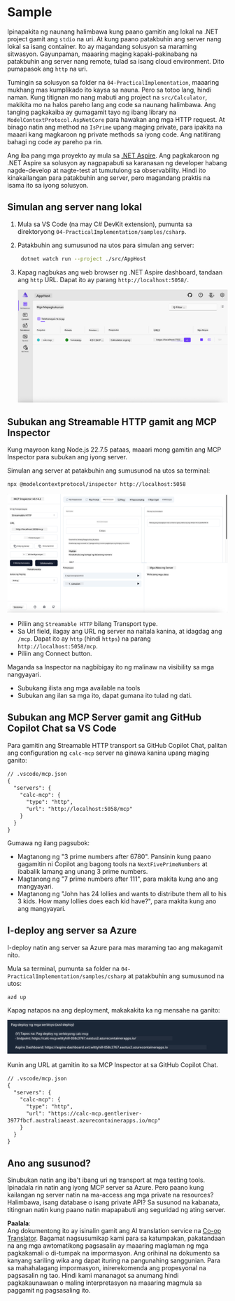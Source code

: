 <!--
CO_OP_TRANSLATOR_METADATA:
{
  "original_hash": "0bc7bd48f55f1565f1d95ccb2c16f728",
  "translation_date": "2025-07-13T23:08:49+00:00",
  "source_file": "04-PracticalImplementation/samples/csharp/README.md",
  "language_code": "tl"
}
-->
# Sample

Ipinapakita ng naunang halimbawa kung paano gamitin ang lokal na .NET project gamit ang `stdio` na uri. At kung paano patakbuhin ang server nang lokal sa isang container. Ito ay magandang solusyon sa maraming sitwasyon. Gayunpaman, maaaring maging kapaki-pakinabang na patakbuhin ang server nang remote, tulad sa isang cloud environment. Dito pumapasok ang `http` na uri.

Tumingin sa solusyon sa folder na `04-PracticalImplementation`, maaaring mukhang mas kumplikado ito kaysa sa nauna. Pero sa totoo lang, hindi naman. Kung titignan mo nang mabuti ang project na `src/Calculator`, makikita mo na halos pareho lang ang code sa naunang halimbawa. Ang tanging pagkakaiba ay gumagamit tayo ng ibang library na `ModelContextProtocol.AspNetCore` para hawakan ang mga HTTP request. At binago natin ang method na `IsPrime` upang maging private, para ipakita na maaari kang magkaroon ng private methods sa iyong code. Ang natitirang bahagi ng code ay pareho pa rin.

Ang iba pang mga proyekto ay mula sa [.NET Aspire](https://learn.microsoft.com/dotnet/aspire/get-started/aspire-overview). Ang pagkakaroon ng .NET Aspire sa solusyon ay nagpapabuti sa karanasan ng developer habang nagde-develop at nagte-test at tumutulong sa observability. Hindi ito kinakailangan para patakbuhin ang server, pero magandang praktis na isama ito sa iyong solusyon.

## Simulan ang server nang lokal

1. Mula sa VS Code (na may C# DevKit extension), pumunta sa direktoryong `04-PracticalImplementation/samples/csharp`.
1. Patakbuhin ang sumusunod na utos para simulan ang server:

   ```bash
    dotnet watch run --project ./src/AppHost
   ```

1. Kapag nagbukas ang web browser ng .NET Aspire dashboard, tandaan ang `http` URL. Dapat ito ay parang `http://localhost:5058/`.

   ![.NET Aspire Dashboard](../../../../../translated_images/dotnet-aspire-dashboard.0a7095710e9301e90df2efd867e1b675b3b9bc2ccd7feb1ebddc0751522bc37c.tl.png)

## Subukan ang Streamable HTTP gamit ang MCP Inspector

Kung mayroon kang Node.js 22.7.5 pataas, maaari mong gamitin ang MCP Inspector para subukan ang iyong server.

Simulan ang server at patakbuhin ang sumusunod na utos sa terminal:

```bash
npx @modelcontextprotocol/inspector http://localhost:5058
```

![MCP Inspector](../../../../../translated_images/mcp-inspector.c223422b9b494fb4a518a3b3911b3e708e6a5715069470f9163ee2ee8d5f1ba9.tl.png)

- Piliin ang `Streamable HTTP` bilang Transport type.
- Sa Url field, ilagay ang URL ng server na naitala kanina, at idagdag ang `/mcp`. Dapat ito ay `http` (hindi `https`) na parang `http://localhost:5058/mcp`.
- Piliin ang Connect button.

Maganda sa Inspector na nagbibigay ito ng malinaw na visibility sa mga nangyayari.

- Subukang ilista ang mga available na tools
- Subukan ang ilan sa mga ito, dapat gumana ito tulad ng dati.

## Subukan ang MCP Server gamit ang GitHub Copilot Chat sa VS Code

Para gamitin ang Streamable HTTP transport sa GitHub Copilot Chat, palitan ang configuration ng `calc-mcp` server na ginawa kanina upang maging ganito:

```jsonc
// .vscode/mcp.json
{
  "servers": {
    "calc-mcp": {
      "type": "http",
      "url": "http://localhost:5058/mcp"
    }
  }
}
```

Gumawa ng ilang pagsubok:

- Magtanong ng "3 prime numbers after 6780". Pansinin kung paano gagamitin ni Copilot ang bagong tools na `NextFivePrimeNumbers` at ibabalik lamang ang unang 3 prime numbers.
- Magtanong ng "7 prime numbers after 111", para makita kung ano ang mangyayari.
- Magtanong ng "John has 24 lollies and wants to distribute them all to his 3 kids. How many lollies does each kid have?", para makita kung ano ang mangyayari.

## I-deploy ang server sa Azure

I-deploy natin ang server sa Azure para mas maraming tao ang makagamit nito.

Mula sa terminal, pumunta sa folder na `04-PracticalImplementation/samples/csharp` at patakbuhin ang sumusunod na utos:

```bash
azd up
```

Kapag natapos na ang deployment, makakakita ka ng mensahe na ganito:

![Azd deployment success](../../../../../translated_images/azd-deployment-success.bd42940493f1b834a5ce6251a6f88966546009b350df59d0cc4a8caabe94a4f1.tl.png)

Kunin ang URL at gamitin ito sa MCP Inspector at sa GitHub Copilot Chat.

```jsonc
// .vscode/mcp.json
{
  "servers": {
    "calc-mcp": {
      "type": "http",
      "url": "https://calc-mcp.gentleriver-3977fbcf.australiaeast.azurecontainerapps.io/mcp"
    }
  }
}
```

## Ano ang susunod?

Sinubukan natin ang iba't ibang uri ng transport at mga testing tools. Ipinadala rin natin ang iyong MCP server sa Azure. Pero paano kung kailangan ng server natin na ma-access ang mga private na resources? Halimbawa, isang database o isang private API? Sa susunod na kabanata, titingnan natin kung paano natin mapapabuti ang seguridad ng ating server.

**Paalala**:  
Ang dokumentong ito ay isinalin gamit ang AI translation service na [Co-op Translator](https://github.com/Azure/co-op-translator). Bagamat nagsusumikap kami para sa katumpakan, pakatandaan na ang mga awtomatikong pagsasalin ay maaaring maglaman ng mga pagkakamali o di-tumpak na impormasyon. Ang orihinal na dokumento sa kanyang sariling wika ang dapat ituring na pangunahing sanggunian. Para sa mahahalagang impormasyon, inirerekomenda ang propesyonal na pagsasalin ng tao. Hindi kami mananagot sa anumang hindi pagkakaunawaan o maling interpretasyon na maaaring magmula sa paggamit ng pagsasaling ito.